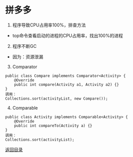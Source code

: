 # 拼多多
1. 程序导致CPU占用率100%，排查方法
* top命令查看启动的进程的CPU占用率，找出100%的进程
2. 程序不断GC
* 因为：资源泄漏
3. Comparator
```
public class Compare implements Comparator<Activity> {
    @Override
    public int compare(Activity a1, Activity a2) {}
}
调用：
Collections.sort(activityList, new Compare());
```
4. Comparable
```
public class Activity implements Comparable<Activity> {
    @Override
    public int compareTo(Activity a) {}
}
调用：
Collections.sort(activityList);
```

[返回目录](../CONTENTS.md)